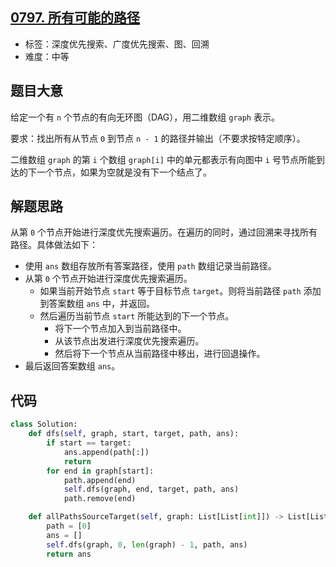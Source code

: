 ## [0797. 所有可能的路径](https://leetcode-cn.com/problems/all-paths-from-source-to-target/)

- 标签：深度优先搜索、广度优先搜索、图、回溯
- 难度：中等

## 题目大意

给定一个有 `n` 个节点的有向无环图（DAG），用二维数组 `graph` 表示。

要求：找出所有从节点 `0` 到节点 `n - 1` 的路径并输出（不要求按特定顺序）。

二维数组 `graph` 的第 `i` 个数组 `graph[i]` 中的单元都表示有向图中 `i` 号节点所能到达的下一个节点，如果为空就是没有下一个结点了。

## 解题思路

从第 `0` 个节点开始进行深度优先搜索遍历。在遍历的同时，通过回溯来寻找所有路径。具体做法如下：

- 使用 `ans` 数组存放所有答案路径，使用 `path` 数组记录当前路径。
- 从第 `0` 个节点开始进行深度优先搜索遍历。
  - 如果当前开始节点 `start` 等于目标节点 `target`。则将当前路径 `path` 添加到答案数组 `ans` 中，并返回。
  - 然后遍历当前节点 `start` 所能达到的下一个节点。
    - 将下一个节点加入到当前路径中。
    - 从该节点出发进行深度优先搜索遍历。
    - 然后将下一个节点从当前路径中移出，进行回退操作。
- 最后返回答案数组 `ans`。

## 代码

```Python
class Solution:
    def dfs(self, graph, start, target, path, ans):
        if start == target:
            ans.append(path[:])
            return
        for end in graph[start]:
            path.append(end)
            self.dfs(graph, end, target, path, ans)
            path.remove(end)

    def allPathsSourceTarget(self, graph: List[List[int]]) -> List[List[int]]:
        path = [0]
        ans = []
        self.dfs(graph, 0, len(graph) - 1, path, ans)
        return ans
```

